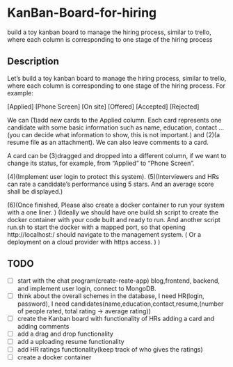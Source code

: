 # KanBan-Board-for-hiring
build a toy kanban board to manage the hiring process, similar to trello, where each column is corresponding to one stage of the hiring process
## Description
Let’s build a toy kanban board to manage the hiring process, similar to trello, where each column is corresponding to one stage of the hiring process. For example: 

[Applied] [Phone Screen] [On site] [Offered] [Accepted] [Rejected] 

We can (1)add new cards to the Applied column. Each card represents one candidate with some basic information such as name, education, contact ... (you can decide what information to show, this is not important.) and (2)(a resume file as an attachment). We can also leave comments to a card. 

A card can be (3)dragged and dropped into a different column, if we want to change its status, for example, from “Applied” to “Phone Screen”. 

(4)(Implement user login to protect this system). 
(5)(Interviewers and HRs can rate a candidate’s performance using 5 stars. And an average score shall be displayed.)

(6)(Once finished, Please also create a docker container to run your system with a one liner. )
(Ideally we should have one build.sh script to create the docker container with your code built and ready to run. And another script run.sh to start the docker with a mapped port, so that opening http://localhost:<port>/ should navigate to the management system. ( Or a deployment on a cloud provider with https access. ) )


## TODO
- [ ] start with the chat program(create-reate-app) blog,frontend, backend, and implement user login, connect to MongoDB.
- [ ] think about the overall schemes in the database, I need HR(login, password), I need candidates(name,education,contact,resume,(number of people rated, total rating -> average rating))
- [ ] create the Kanban board with functionality of HRs adding a card and adding comments
- [ ] add a drag and drop functionality
- [ ] add a uploading resume functionality
- [ ] add HR ratings functionality(keep track of who gives the ratings)
- [ ] create a docker container
